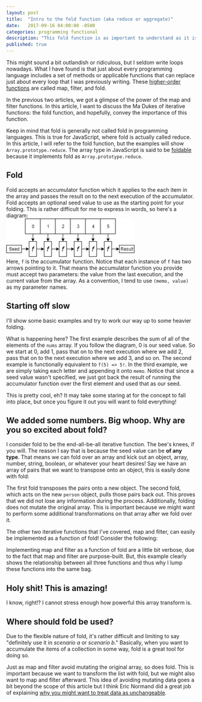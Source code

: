```yaml
---
layout: post
title:  "Intro to the fold function (aka reduce or aggregate)"
date:   2017-09-16 04:00:00 -0500
categories: programming functional
description: "This fold function is as important to understand as it is difficult to understand."
published: true
---
```

This might sound a bit outlandish or ridiculous, but I seldom write loops nowadays. What I have found is that just about every programming language includes a set of methods or applicable functions that can replace just about every loop that I was previously writing. These [higher-order functions](https://github.com/hemanth/functional-programming-jargon#higher-order-functions-hof) are called map, filter, and fold.

In the previous two articles, we got a glimpse of the power of the map and filter functions. In this article, I want to discuss the Ma Dukes of iterative functions: the fold function, and hopefully, convey the importance of this function.  

Keep in mind that fold is generally not called fold in programming languages. This is true for JavaScript, where fold is actually called reduce. In this article, I will refer to the fold function, but the examples will show `Array.prototype.reduce`. The array type in JavaScript is said to be [foldable](https://github.com/hemanth/functional-programming-jargon#foldable) because it implements fold as `Array.prototype.reduce`.

## Fold

Fold accepts an accumulator function which it applies to the each item in the array and passes the result on to the next execution of the accumulator. Fold accepts an optional seed value to use as the starting point for your folding. This is rather difficult for me to express in words, so here's a diagram:   
![fold execution diagram](/public/reduce.png)  
Here, `f` is the accumulator function. Notice that each instance of `f` has two arrows pointing to it. That means the accumulator function you provide must accept two parameters: the value from the last execution, and the current value from the array. As a convention, I tend to use `(memo, value)` as my parameter names.  

## Starting off slow
I'll show some basic examples and try to work our way up to some heavier folding.  
<script src="https://gist.github.com/jreina/0a3e87a51e6aad04e9aa7f01ff7be298.js"></script>
What is happening here? The first example describes the sum of all of the elements of the `nums` array. If you follow the diagram, 0 is our seed value. So we start at 0, add 1, pass that on to the next execution where we add 2, pass that on to the next execution where we add 3, and so on. The second example is functionally equivalent to `f(5) => 5!`. In the third example, we are simply taking each letter and appending it onto `memo`. Notice that since a seed value wasn't specified, we just got back the result of running the accumulator function over the first element and used that as our seed.  

This is pretty cool, eh? It may take some staring at for the concept to fall into place, but once you figure it out you will want to fold everything! 

## We added some numbers. Big whoop. Why are you so excited about fold?
I consider fold to be the end-all-be-all iterative function. The bee's knees, if you will. The reason I say that is because the seed value can be **of any type**. That means we can fold over an array and kick out an object, array, number, string, boolean, or whatever your heart desires! Say we have an array of pairs that we want to transpose onto an object, this is easily done with fold:
<script src="https://gist.github.com/jreina/e7dc2e4bf58a549bd19ea572fc7fffc9.js"></script>
The first fold transposes the pairs onto a new object. The second fold, which acts on the new `person` object, pulls those pairs back out. This proves that we did not lose any information during the process. Additionally, folding does not mutate the original array. This is important because we might want to perform some additional transformations on that array after we fold over it.

The other two iterative functions that I've covered, map and filter, can easily be implemented as a function of fold! Consider the following:
<script src="https://gist.github.com/jreina/ece788b9f8daf8b5a8679a3dd0b34eb4.js"></script>
Implementing map and filter as a function of fold are a little bit verbose, due to the fact that map and filter are purpose-built. But, this example clearly shows the relationship between all three functions and thus why I lump these functions into the same bag.

## Holy shit! This is amazing!
I know, right!? I cannot stress enough how powerful this array transform is.

## Where should fold be used?
Due to the flexible nature of fold, it's rather difficult and limiting to say "definitely use it in *scenario a* or *scenario b*." Basically, when you want to accumulate the items of a collection in some way, fold is a great tool for doing so.  

Just as map and filter avoid mutating the original array, so does fold. This is important because we want to transform the list with fold, but we might also want to map and filter afterward. This idea of avoiding mutating data goes a bit beyond the scope of this article but I think Eric Normand did a great job of explaining [why you might want to treat data as unchangeable](https://dev.to/ericnormand/immutable-paper).
